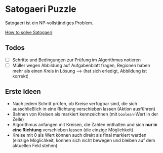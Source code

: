 # Satogaeri Puzzle
Satogaeri ist ein NP-vollständiges Problem.

[How to solve Satogaeri](http://www.nikoli.com/en/puzzles/satogaeri/rule.html)

## Todos
* [ ] Schritte und Bedingungen zur Prüfung im Algorithmus notieren
* [ ] Müller wegen Abbildung auf Aufgabenblatt fragen, Regionen haben mehr als einen Kreis in Lösung
 --&gt; (hat sich erledigt, Abbildung ist korrekt)
 
## Erste Ideen
* Nach jedem Schritt prüfen, ob Kreise verfügbar sind, die sich
  ausschließlich in eine Richtung verschieben lassen (Aktion ausführen)
* Bahnen von Kreisen als markiert kennzeichnen (mit `boolean`-Wert in der Zelle)
* Algorithmus anfangen mit Kreisen, die Zahlen enthalten und sich **nur in eine Richtung**
  verschieben lassen (die einzige Möglichkeit)
* Kreise mit 0 als Wert können auch direkt als final markiert werden (einzige Möglichkeit,
  können sich nicht bewegen und bleiben auf dem aktuellen Feld stehen)

